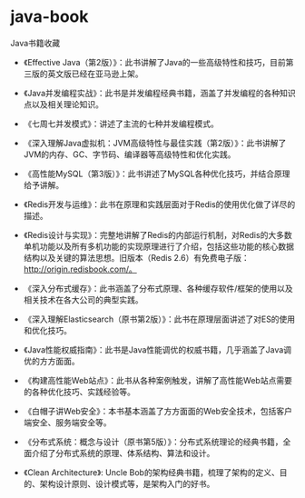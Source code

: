 # java-book
Java书籍收藏

- 《Effective Java（第2版）》：此书讲解了Java的一些高级特性和技巧，目前第三版的英文版已经在亚马逊上架。

- 《Java并发编程实战》：此书是并发编程经典书籍，涵盖了并发编程的各种知识点以及相关理论知识。

- 《七周七并发模式》：讲述了主流的七种并发编程模式。

- 《深入理解Java虚拟机：JVM高级特性与最佳实践（第2版）》：此书讲解了JVM的内存、GC、字节码、编译器等高级特性和优化实践。

- 《高性能MySQL（第3版）》：此书讲述了MySQL各种优化技巧，并结合原理给予讲解。

- 《Redis开发与运维》：此书在原理和实践层面对于Redis的使用优化做了详尽的描述。

- 《Redis设计与实现》：完整地讲解了Redis的内部运行机制，对Redis的大多数单机功能以及所有多机功能的实现原理进行了介绍，包括这些功能的核心数据结构以及关键的算法思想。旧版本（Redis 2.6）有免费电子版：http://origin.redisbook.com/。

- 《深入分布式缓存》：此书涵盖了分布式原理、各种缓存软件/框架的使用以及相关技术在各大公司的典型实践。

- 《深入理解Elasticsearch（原书第2版）》：此书在原理层面讲述了对ES的使用和优化技巧。

- 《Java性能权威指南》：此书是Java性能调优的权威书籍，几乎涵盖了Java调优的方方面面。

- 《构建高性能Web站点》：此书从各种案例触发，讲解了高性能Web站点需要的各种优化技巧、实践经验等。

- 《白帽子讲Web安全》：本书基本涵盖了方方面面的Web安全技术，包括客户端安全、服务端安全等。

- 《分布式系统：概念与设计（原书第5版）》：分布式系统理论的经典书籍，全面介绍了分布式系统的原理、体系结构、算法和设计。

- 《Clean Architecture》: Uncle Bob的架构经典书籍，梳理了架构的定义、目的、架构设计原则、设计模式等，是架构入门的好书。
